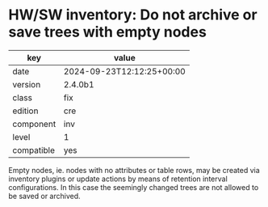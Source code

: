 [//]: # (werk v2)
# HW/SW inventory: Do not archive or save trees with empty nodes

key        | value
---------- | ---
date       | 2024-09-23T12:12:25+00:00
version    | 2.4.0b1
class      | fix
edition    | cre
component  | inv
level      | 1
compatible | yes

Empty nodes, ie. nodes with no attributes or table rows, may be created via inventory plugins or
update actions by means of retention interval configurations. In this case the seemingly changed
trees are not allowed to be saved or archived.
